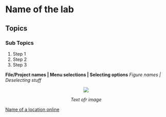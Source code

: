 # Name of the lab
## Topics
### Sub Topics
1. Step 1
1. Step 2
1. Step 3

**File/Project names | Menu selections | Selecting options**
*Figure names | Deselecting stuff*

<p align="center">
<img src ="Image Location" width="%" height="%"/>
</p>
<p align = "center">
<i>Text ofr image</i>
</p>

[Name of a location online](hyperlink)
